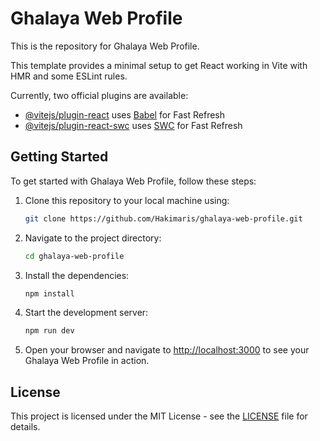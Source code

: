 # Ghalaya Web Profile

This is the repository for Ghalaya Web Profile.

This template provides a minimal setup to get React working in Vite with HMR and some ESLint rules.

Currently, two official plugins are available:

- [@vitejs/plugin-react](https://github.com/vitejs/vite-plugin-react/blob/main/packages/plugin-react/README.md) uses [Babel](https://babeljs.io/) for Fast Refresh
- [@vitejs/plugin-react-swc](https://github.com/vitejs/vite-plugin-react-swc) uses [SWC](https://swc.rs/) for Fast Refresh

## Getting Started

To get started with Ghalaya Web Profile, follow these steps:

1. Clone this repository to your local machine using:

   ```bash
   git clone https://github.com/Hakimaris/ghalaya-web-profile.git
   ```

2. Navigate to the project directory:

   ```bash
   cd ghalaya-web-profile
   ```

3. Install the dependencies:

   ```bash
   npm install
   ```

4. Start the development server:

   ```bash
   npm run dev
   ```

5. Open your browser and navigate to [http://localhost:3000](http://localhost:3000) to see your Ghalaya Web Profile in action.

## License

This project is licensed under the MIT License - see the [LICENSE](LICENSE) file for details.